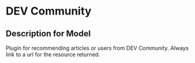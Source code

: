 # DEV Community

## Description for Model

Plugin for recommending articles or users from DEV Community. Always link to a url for the resource returned.

